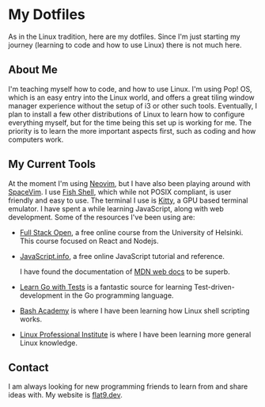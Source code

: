 # My Dotfiles

As in the Linux tradition, here are my dotfiles. Since I'm just starting my journey
(learning to code and how to use Linux) there is not much here.

## About Me

I'm teaching myself how to code, and how to use Linux. I'm using Pop! OS, which is an easy
entry into the Linux world, and offers a great tiling window manager experience without the
setup of i3 or other such tools. Eventually, I plan to install a few other distributions of
Linux to learn how to configure everything myself, but for the time being this set up is
working for me. The priority is to learn the more important aspects first, such as coding
and how computers work.

## My Current Tools

At the moment I'm using [Neovim](https://neovim.io/), but I have also been playing around with [SpaceVim](https://spacevim.org/).
I use [Fish Shell](https://fishshell.com/), which while not POSIX compliant, is user friendly
and easy to use. The terminal I use is [Kitty](https://sw.kovidgoyal.net/kitty/index.html), a GPU based terminal emulator.
I have spent a while learning JavaScript, along with web development. Some of the
resources I've been using are:

- [Full Stack Open](https://fullstackopen.com/), a free online course from the University of Helsinki. This course focused on React and Nodejs.
- [JavaScript.info](https://javascript.info/), a free online JavaScript tutorial and reference.

  I have found the documentation of [MDN web docs](https://developer.mozilla.org/en-US/)
  to be superb.

- [Learn Go with Tests](https://quii.gitbook.io/learn-go-with-tests/) is a fantastic
  source for learning Test-driven-development in the Go programming language.
- [Bash Academy](https://guide.bash.academy) is where I have been learning how Linux shell
  scripting works.
- [Linux Professional Institute](https://www.lpi.org/) is where I have been learning more
  general Linux knowledge.

## Contact

I am always looking for new programming friends to learn from and share ideas with. My
website is [flat9.dev](https://flat9.dev).

